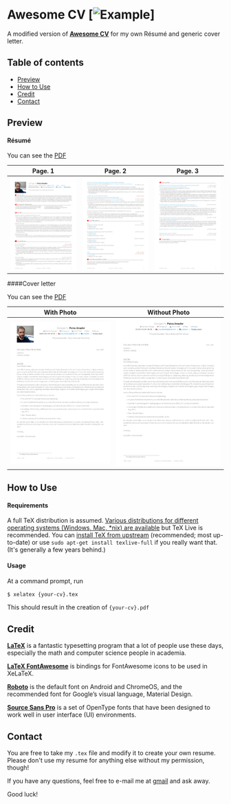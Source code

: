 # Awesome CV [![Example](https://img.shields.io/badge/example-pdf-green.svg)]


A modified version of [**Awesome CV**](https://github.com/posquit0/Awesome-CV) for my own Résumé and generic cover letter.


## Table of contents

* [Preview](#preview)
* [How to Use](#how-to-use)
* [Credit](#credit)
* [Contact](#contact)


## <a name="preview"></a>Preview

#### Résumé

You can see the [PDF](https://raw.githubusercontent.com/g-amador/Awesome-CV/master/examples/resume.pdf)

| Page. 1 | Page. 2 | Page. 3 |
|:---:|:---:|:---:|
| [![Résumé](https://raw.githubusercontent.com/g-amador/Awesome-CV/master/examples/resume-0.png)](https://raw.githubusercontent.com/g-amador/Awesome-CV/master/examples/resume-0.png) | [![Résumé](https://raw.githubusercontent.com/g-amador/Awesome-CV/master/examples/resume-1.png)](https://raw.githubusercontent.com/g-amador/Awesome-CV/master/examples/resume-1.png) | [![Résumé](https://raw.githubusercontent.com/g-amador/Awesome-CV/master/examples/resume-2.png)](https://raw.githubusercontent.com/g-amador/Awesome-CV/master/examples/resume-2.png) |

####Cover letter

You can see the [PDF](https://raw.githubusercontent.com/g-amador/Awesome-CV/master/examples/coverletter.pdf)

| With Photo | Without Photo |
|:---:|:---:|
| [![Cover Letter(Traditional)](https://raw.githubusercontent.com/g-amador/Awesome-CV/master/examples/coverletter-0.png)](https://raw.githubusercontent.com/g-amador/Awesome-CV/master/examples/coverletter-0.png)  | [![Cover Letter(Awesome)](https://raw.githubusercontent.com/g-amador/Awesome-CV/master/examples/coverletter-1.png)](https://raw.githubusercontent.com/g-amador/Awesome-CV/master/examples/coverletter-1.png) |

## <a name="how-to-use">How to Use

#### Requirements

A full TeX distribution is assumed.  [Various distributions for different operating systems (Windows, Mac, \*nix) are available](http://tex.stackexchange.com/q/55437) but TeX Live is recommended.
You can [install TeX from upstream](http://tex.stackexchange.com/q/1092) (recommended; most up-to-date) or use `sudo apt-get install texlive-full` if you really want that.  (It's generally a few years behind.)

#### Usage

At a command prompt, run

```bash
$ xelatex {your-cv}.tex
```

This should result in the creation of ``{your-cv}.pdf``


## <a name="credit">Credit

[**LaTeX**](http://www.latex-project.org) is a fantastic typesetting program that a lot of people use these days, especially the math and computer science people in academia.

[**LaTeX FontAwesome**](https://github.com/furl/latex-fontawesome) is bindings for FontAwesome icons to be used in XeLaTeX.

[**Roboto**](https://github.com/google/roboto) is the default font on Android and ChromeOS, and the recommended font for Google’s visual language, Material Design.

[**Source Sans Pro**](https://github.com/adobe-fonts/source-sans-pro) is a set of OpenType fonts that have been designed to work well in user interface (UI) environments.


## <a name="contact">Contact

You are free to take my `.tex` file and modify it to create your own resume. Please don't use my resume for anything else without my permission, though!

If you have any questions, feel free to e-mail me at [gmail](mailto://g.n.p.amador@gmail.com) and ask away.

Good luck!
